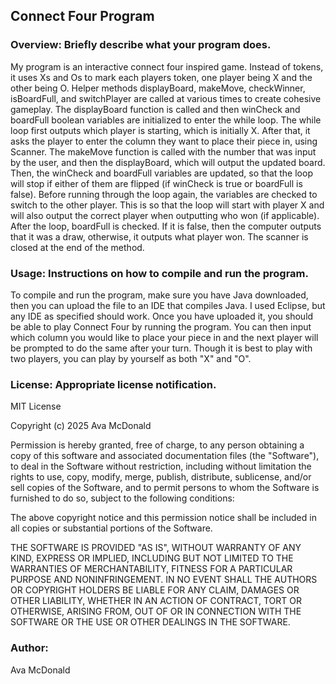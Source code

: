 ## Connect Four Program

### Overview: Briefly describe what your program does.  
My program is an interactive connect four inspired game. Instead of tokens, it uses Xs and Os to mark each players token, one player being X and the other being O. Helper methods displayBoard, makeMove, checkWinner, isBoardFull, and switchPlayer are called at various times to create cohesive gameplay. The displayBoard function is called and then winCheck and boardFull boolean variables are initialized to enter the while loop. The while loop first outputs which player is starting, which is initially X. After that, it asks the player to enter the column they want to place their piece in, using Scanner. The makeMove function is called with the number that was input by the user, and then the displayBoard, which will output the updated board. Then, the winCheck and boardFull variables are updated, so that the loop will stop if either of them are flipped (if winCheck is true or boardFull is false). Before running through the loop again, the variables are checked to switch to the other player. This is so that the loop will start with player X and will also output the correct player when outputting who won (if applicable). After the loop, boardFull is checked. If it is false, then the computer outputs that it was a draw, otherwise, it outputs what player won. The scanner is closed at the end of the method.

### Usage: Instructions on how to compile and run the program.  
To compile and run the program, make sure you have Java downloaded, then you can upload the file to an IDE that compiles Java. I used Eclipse, but any IDE as specified should work. Once you have uploaded it, you should be able to play Connect Four by running the program. You can then input which column you would like to place your piece in and the next player will be prompted to do the same after your turn. Though it is best to play with two players, you can play by yourself as both "X" and "O".

### License: Appropriate license notification.
MIT License

Copyright (c) 2025 Ava McDonald

Permission is hereby granted, free of charge, to any person obtaining a copy of this software and associated documentation files (the "Software"), to deal in the Software without restriction, including without limitation the rights to use, copy, modify, merge, publish, distribute, sublicense, and/or sell copies of the Software, and to permit persons to whom the Software is furnished to do so, subject to the following conditions:

The above copyright notice and this permission notice shall be included in all copies or substantial portions of the Software.

THE SOFTWARE IS PROVIDED "AS IS", WITHOUT WARRANTY OF ANY KIND, EXPRESS OR IMPLIED, INCLUDING BUT NOT LIMITED TO THE WARRANTIES OF MERCHANTABILITY, FITNESS FOR A PARTICULAR PURPOSE AND NONINFRINGEMENT. IN NO EVENT SHALL THE AUTHORS OR COPYRIGHT HOLDERS BE LIABLE FOR ANY CLAIM, DAMAGES OR OTHER LIABILITY, WHETHER IN AN ACTION OF CONTRACT, TORT OR OTHERWISE, ARISING FROM, OUT OF OR IN CONNECTION WITH THE SOFTWARE OR THE USE OR OTHER DEALINGS IN THE SOFTWARE.

### Author: 
Ava McDonald

